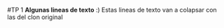 #TP 1
**Algunas lineas de texto**
:)
Estas lineas de texto van a colapsar con las del clon original 
